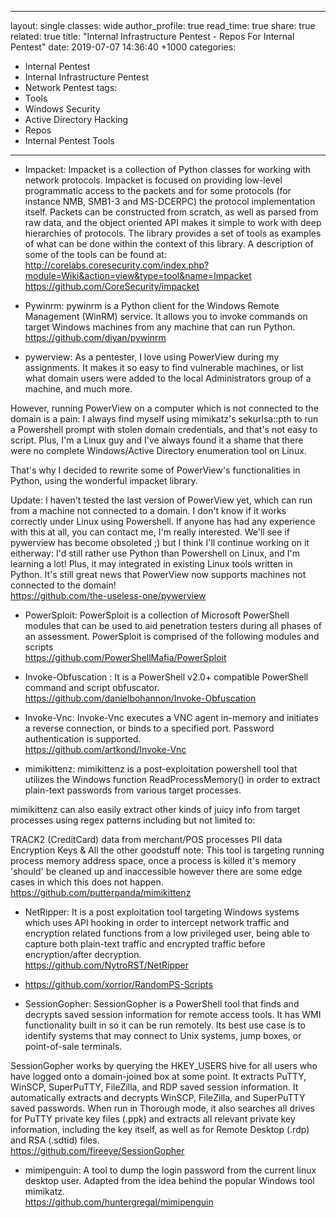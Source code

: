 ---
layout: single
classes: wide
author_profile: true
read_time: true
share: true
related: true
title:  "Internal Infrastructure Pentest - Repos For Internal Pentest"
date:   2019-07-07 14:36:40 +1000
categories:
  - Internal Pentest
  - Internal Infrastructure Pentest
  - Network Pentest
tags:
  - Tools
  - Windows Security
  - Active Directory Hacking
  - Repos
  - Internal Pentest Tools
 ---

- Impacket: Impacket is a collection of Python classes for working with network protocols. Impacket is focused on providing low-level programmatic access to the packets and for some protocols (for instance NMB, SMB1-3 and MS-DCERPC) the protocol implementation itself. Packets can be constructed from scratch, as well as parsed from raw data, and the object oriented API makes it simple to work with deep hierarchies of protocols. The library provides a set of tools as examples of what can be done within the context of this library.
A description of some of the tools can be found at: http://corelabs.coresecurity.com/index.php?module=Wiki&action=view&type=tool&name=Impacket<BR>
https://github.com/CoreSecurity/impacket

- Pywinrm: pywinrm is a Python client for the Windows Remote Management (WinRM) service. It allows you to invoke commands on target Windows machines from any machine that can run Python.<BR>
https://github.com/diyan/pywinrm

- pywerview: As a pentester, I love using PowerView during my assignments. It makes it so easy to find vulnerable machines, or list what domain users were added to the local Administrators group of a machine, and much more.

However, running PowerView on a computer which is not connected to the domain is a pain: I always find myself using mimikatz's sekurlsa::pth to run a Powershell prompt with stolen domain credentials, and that's not easy to script. Plus, I'm a Linux guy and I've always found it a shame that there were no complete Windows/Active Directory enumeration tool on Linux.

That's why I decided to rewrite some of PowerView's functionalities in Python, using the wonderful impacket library.

Update: I haven't tested the last version of PowerView yet, which can run from a machine not connected to a domain. I don't know if it works correctly under Linux using Powershell. If anyone has had any experience with this at all, you can contact me, I'm really interested. We'll see if pywerview has become obsoleted ;) but I think I'll continue working on it eitherway: I'd still rather use Python than Powershell on Linux, and I'm learning a lot! Plus, it may integrated in existing Linux tools written in Python. It's still great news that PowerView now supports machines not connected to the domain!<BR>
https://github.com/the-useless-one/pywerview

- PowerSploit: PowerSploit is a collection of Microsoft PowerShell modules that can be used to aid penetration testers during all phases of an assessment. PowerSploit is comprised of the following modules and scripts<BR>
https://github.com/PowerShellMafia/PowerSploit

- Invoke-Obfuscation : It is a PowerShell v2.0+ compatible PowerShell command and script obfuscator.<BR>
https://github.com/danielbohannon/Invoke-Obfuscation

- Invoke-Vnc: Invoke-Vnc executes a VNC agent in-memory and initiates a reverse connection, or binds to a specified port. Password authentication is supported.<BR>
https://github.com/artkond/Invoke-Vnc

- mimikittenz: mimikittenz is a post-exploitation powershell tool that utilizes the Windows function ReadProcessMemory() in order to extract plain-text passwords from various target processes.

mimikittenz can also easily extract other kinds of juicy info from target processes using regex patterns including but not limited to:

TRACK2 (CreditCard) data from merchant/POS processes
PII data
Encryption Keys & All the other goodstuff
note: This tool is targeting running process memory address space, once a process is killed it's memory 'should' be cleaned up and inaccessible however there are some edge cases in which this does not happen.<BR>
https://github.com/putterpanda/mimikittenz

- NetRipper: It is a post exploitation tool targeting Windows systems which uses API hooking in order to intercept network traffic and encryption related functions from a low privileged user, being able to capture both plain-text traffic and encrypted traffic before encryption/after decryption.<BR>
https://github.com/NytroRST/NetRipper

- https://github.com/xorrior/RandomPS-Scripts

- SessionGopher: SessionGopher is a PowerShell tool that finds and decrypts saved session information for remote access tools. It has WMI functionality built in so it can be run remotely. Its best use case is to identify systems that may connect to Unix systems, jump boxes, or point-of-sale terminals. 

SessionGopher works by querying the HKEY_USERS hive for all users who have logged onto a domain-joined box at some point. It extracts PuTTY, WinSCP, SuperPuTTY, FileZilla, and RDP saved session information. It automatically extracts and decrypts WinSCP, FileZilla, and SuperPuTTY saved passwords. When run in Thorough mode, it also searches all drives for PuTTY private key files (.ppk) and extracts all relevant private key information, including the key itself, as well as for Remote Desktop (.rdp) and RSA (.sdtid) files.<BR>
https://github.com/fireeye/SessionGopher

- mimipenguin: A tool to dump the login password from the current linux desktop user. Adapted from the idea behind the popular Windows tool mimikatz.<BR>
https://github.com/huntergregal/mimipenguin
